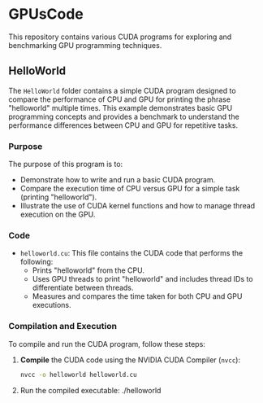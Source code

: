 # GPUsCode

This repository contains various CUDA programs for exploring and benchmarking GPU programming techniques.

## HelloWorld

The `HelloWorld` folder contains a simple CUDA program designed to compare the performance of CPU and GPU for printing the phrase "helloworld" multiple times. This example demonstrates basic GPU programming concepts and provides a benchmark to understand the performance differences between CPU and GPU for repetitive tasks.

### Purpose

The purpose of this program is to:
- Demonstrate how to write and run a basic CUDA program.
- Compare the execution time of CPU versus GPU for a simple task (printing "helloworld").
- Illustrate the use of CUDA kernel functions and how to manage thread execution on the GPU.

### Code

- `helloworld.cu`: This file contains the CUDA code that performs the following:
  - Prints "helloworld" from the CPU.
  - Uses GPU threads to print "helloworld" and includes thread IDs to differentiate between threads.
  - Measures and compares the time taken for both CPU and GPU executions.

### Compilation and Execution

To compile and run the CUDA program, follow these steps:

1. **Compile** the CUDA code using the NVIDIA CUDA Compiler (`nvcc`):
   ```bash
   nvcc -o helloworld helloworld.cu

2. Run the compiled executable:
  ./helloworld


